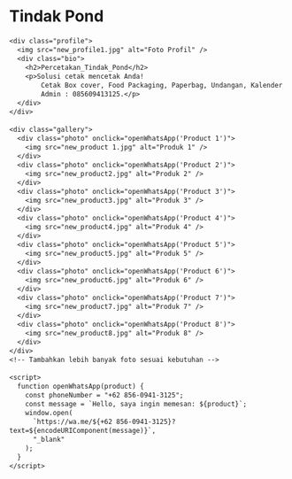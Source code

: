 <!DOCTYPE html>
<html lang="id">
  <head>
    <meta charset="UTF-8" />
    <meta name="viewport" content="width=device-width, initial-scale=1.0" />
    <title>Tindak Pond</title>
    <link rel="stylesheet" href="styles.css" />
  </head>
  <body>
    <div class="header">
      <h1>Tindak Pond</h1>
    </div>

    <div class="profile">
      <img src="new_profile1.jpg" alt="Foto Profil" />
      <div class="bio">
        <h2>Percetakan_Tindak_Pond</h2>
        <p>Solusi cetak mencetak Anda!
            Cetak Box cover, Food Packaging, Paperbag, Undangan, Kalender
            Admin : 085609413125.</p>
      </div>
    </div>

    <div class="gallery">
      <div class="photo" onclick="openWhatsApp('Product 1')">
        <img src="new_product 1.jpg" alt="Produk 1" />
      </div>
      <div class="photo" onclick="openWhatsApp('Product 2')">
        <img src="new_product2.jpg" alt="Produk 2" />
      </div>
      <div class="photo" onclick="openWhatsApp('Product 3')">
        <img src="new_product3.jpg" alt="Produk 3" />
      </div>
      <div class="photo" onclick="openWhatsApp('Product 4')">
        <img src="new_product4.jpg" alt="Produk 4" />
      </div>
      <div class="photo" onclick="openWhatsApp('Product 5')">
        <img src="new_product5.jpg" alt="Produk 5" />
      </div>
      <div class="photo" onclick="openWhatsApp('Product 6')">
        <img src="new_product6.jpg" alt="Produk 6" />
      </div>
      <div class="photo" onclick="openWhatsApp('Product 7')">
        <img src="new_product7.jpg" alt="Produk 7" />
      </div>
      <div class="photo" onclick="openWhatsApp('Product 8')">
        <img src="new_product8.jpg" alt="Produk 8" />
      </div>
    </div>
    <!-- Tambahkan lebih banyak foto sesuai kebutuhan -->

    <script>
      function openWhatsApp(product) {
        const phoneNumber = "+62 856-0941-3125";
        const message = `Hello, saya ingin memesan: ${product}`;
        window.open(
          `https://wa.me/${+62 856-0941-3125}?text=${encodeURIComponent(message)}`,
          "_blank"
        );
      }
    </script>
  </body>
</html>
